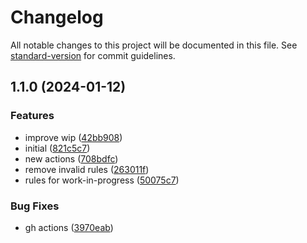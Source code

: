 # Changelog

All notable changes to this project will be documented in this file. See [standard-version](https://github.com/conventional-changelog/standard-version) for commit guidelines.

## 1.1.0 (2024-01-12)


### Features

* improve wip ([42bb908](https://github.com/t18n/better-commit-workflow/commit/42bb9080b487e6739829e50b36384c0b98b2e4e6))
* initial ([821c5c7](https://github.com/t18n/better-commit-workflow/commit/821c5c77ee1fbfd1902ca9ec4c647bc83bb37cef))
* new actions ([708bdfc](https://github.com/t18n/better-commit-workflow/commit/708bdfc399ad7797f27e4a73bc791a38a19fe973))
* remove invalid rules ([263011f](https://github.com/t18n/better-commit-workflow/commit/263011f71d8d3f5187d9d8075c0b649458c48bec))
* rules for work-in-progress ([50075c7](https://github.com/t18n/better-commit-workflow/commit/50075c70e4be692cc8c1f91dd116d1e79dc6151b))


### Bug Fixes

* gh actions ([3970eab](https://github.com/t18n/better-commit-workflow/commit/3970eab3ff76a3b12b48fe77f00d3c250042cdda))
